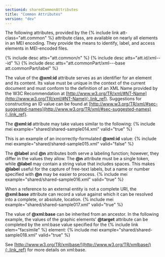 ```yaml
---
sectionid: sharedCommonAttributes
title: "Common Attributes"
version: "dev"
---
```


The following attributes, provided by the {% include link att-class="att.common" %} attribute class, are available on nearly all elements in an MEI encoding. They provide the means to identify, label, and access elements in MEI-encoded files.

  
{% include desc atts="att.common/n" %} 
{% include desc atts="att.id/xml---id" %} 
{% include desc atts="att.commonPart/xml---base att.commonPart/label" %} 
 

The value of the **@xml:id** attribute serves as an identifier for an element and its content. Its value must be unique in the context of the current document and must conform to the definition of an XML Name provided by the W3C Recommendation at [http://www.w3.org/TR/xml/#NT-Name](http://www.w3.org/TR/xml/#NT-Name){:.link_ref}. Suggestions for constructing an ID value can be found at [http://www.w3.org/TR/xml/#sec-suggested-names](http://www.w3.org/TR/xml/#sec-suggested-names){:.link_ref}.

The **@xml:id** attribute may take values similar to the following:
{% include mei example="shared/shared-sample014.xml" valid="true" %}
    
This is an example of an incorrectly-formulated **@xml:id** value:
{% include mei example="shared/shared-sample015.xml" valid="false" %}
    
The **@label** and **@n** attributes both serve a labeling function; however, they differ in the values they allow. The **@n** attribute must be a single token, while **@label** may contain a string value that includes spaces. This makes **@label** useful for the capture of free-text labels, but a name or number specified with **@n** may be easier to process.
{% include mei example="shared/shared-sample016.xml" valid="true" %}
    
When a reference to an external entity is not a complete URI, the **@xml:base** attribute can record a value against which it can be resolved into a complete, or absolute, location.
{% include mei example="shared/shared-sample017.xml" valid="true" %}
    
The value of **@xml:base** can be inherited from an ancestor. In the following example, the values of the graphic elements' **@target** attribute can be completed by the xml:base value specified for the {% include link elem="facsimile" %} element:
{% include mei example="shared/shared-sample018.xml" valid="true" %}
    
See [http://www.w3.org/TR/xmlbase/](http://www.w3.org/TR/xmlbase/){:.link_ref} for more details on xml:base.
